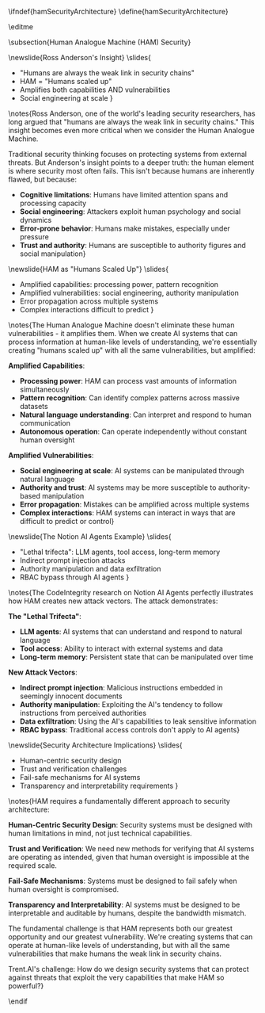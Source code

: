 \ifndef{hamSecurityArchitecture}
\define{hamSecurityArchitecture}

\editme

\subsection{Human Analogue Machine (HAM) Security}

\newslide{Ross Anderson's Insight}
\slides{
* "Humans are always the weak link in security chains"
* HAM = "Humans scaled up"
* Amplifies both capabilities AND vulnerabilities
* Social engineering at scale
}

\notes{Ross Anderson, one of the world's leading security researchers, has long argued that "humans are always the weak link in security chains." This insight becomes even more critical when we consider the Human Analogue Machine.

Traditional security thinking focuses on protecting systems from external threats. But Anderson's insight points to a deeper truth: the human element is where security most often fails. This isn't because humans are inherently flawed, but because:

- **Cognitive limitations**: Humans have limited attention spans and processing capacity
- **Social engineering**: Attackers exploit human psychology and social dynamics
- **Error-prone behavior**: Humans make mistakes, especially under pressure
- **Trust and authority**: Humans are susceptible to authority figures and social manipulation}

\newslide{HAM as "Humans Scaled Up"}
\slides{
* Amplified capabilities: processing power, pattern recognition
* Amplified vulnerabilities: social engineering, authority manipulation
* Error propagation across multiple systems
* Complex interactions difficult to predict
}

\notes{The Human Analogue Machine doesn't eliminate these human vulnerabilities - it amplifies them. When we create AI systems that can process information at human-like levels of understanding, we're essentially creating "humans scaled up" with all the same vulnerabilities, but amplified:

**Amplified Capabilities**:
- **Processing power**: HAM can process vast amounts of information simultaneously
- **Pattern recognition**: Can identify complex patterns across massive datasets
- **Natural language understanding**: Can interpret and respond to human communication
- **Autonomous operation**: Can operate independently without constant human oversight

**Amplified Vulnerabilities**:
- **Social engineering at scale**: AI systems can be manipulated through natural language
- **Authority and trust**: AI systems may be more susceptible to authority-based manipulation
- **Error propagation**: Mistakes can be amplified across multiple systems
- **Complex interactions**: HAM systems can interact in ways that are difficult to predict or control}

\newslide{The Notion AI Agents Example}
\slides{
* "Lethal trifecta": LLM agents, tool access, long-term memory
* Indirect prompt injection attacks
* Authority manipulation and data exfiltration
* RBAC bypass through AI agents
}

\notes{The CodeIntegrity research on Notion AI Agents perfectly illustrates how HAM creates new attack vectors. The attack demonstrates:

**The "Lethal Trifecta"**:
- **LLM agents**: AI systems that can understand and respond to natural language
- **Tool access**: Ability to interact with external systems and data
- **Long-term memory**: Persistent state that can be manipulated over time

**New Attack Vectors**:
- **Indirect prompt injection**: Malicious instructions embedded in seemingly innocent documents
- **Authority manipulation**: Exploiting the AI's tendency to follow instructions from perceived authorities
- **Data exfiltration**: Using the AI's capabilities to leak sensitive information
- **RBAC bypass**: Traditional access controls don't apply to AI agents}

\newslide{Security Architecture Implications}
\slides{
* Human-centric security design
* Trust and verification challenges
* Fail-safe mechanisms for AI systems
* Transparency and interpretability requirements
}

\notes{HAM requires a fundamentally different approach to security architecture:

**Human-Centric Security Design**: Security systems must be designed with human limitations in mind, not just technical capabilities.

**Trust and Verification**: We need new methods for verifying that AI systems are operating as intended, given that human oversight is impossible at the required scale.

**Fail-Safe Mechanisms**: Systems must be designed to fail safely when human oversight is compromised.

**Transparency and Interpretability**: AI systems must be designed to be interpretable and auditable by humans, despite the bandwidth mismatch.

The fundamental challenge is that HAM represents both our greatest opportunity and our greatest vulnerability. We're creating systems that can operate at human-like levels of understanding, but with all the same vulnerabilities that make humans the weak link in security chains.

Trent.AI's challenge: How do we design security systems that can protect against threats that exploit the very capabilities that make HAM so powerful?}

\endif
